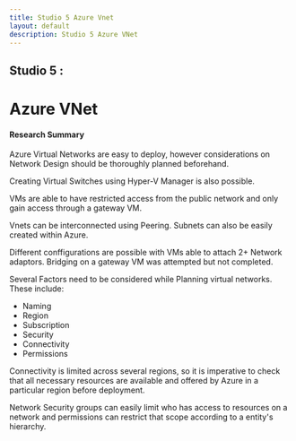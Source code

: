 ```yaml
---
title: Studio 5 Azure Vnet
layout: default
description: Studio 5 Azure VNet
---
```


## Studio 5 : 
# Azure VNet

#### Research Summary

Azure Virtual Networks are easy to deploy, however considerations on Network Design should be thoroughly planned beforehand.

Creating Virtual Switches using Hyper-V Manager is also possible.

VMs are able to have restricted access from the public network and only gain access through a gateway VM.

Vnets can be interconnected using Peering.
Subnets can also be easily created within Azure.

Different conffigurations are possible with VMs able to attach 2+ Network adaptors. Bridging on a gateway VM was attempted but not completed.

Several Factors need to be considered while Planning virtual networks. These include:

* Naming
* Region
* Subscription
* Security
* Connectivity
* Permissions

Connectivity is limited across several regions, so it is imperative to check that all necessary resources are available and offered by Azure in a particular region before deployment.

Network Security groups can easily limit who has access to resources on a network and permissions can restrict that scope according to a entity's hierarchy.
